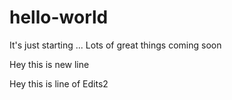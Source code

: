 # hello-world
It's just starting ... Lots of great things coming soon
 
Hey this is new line

Hey this is line of Edits2
